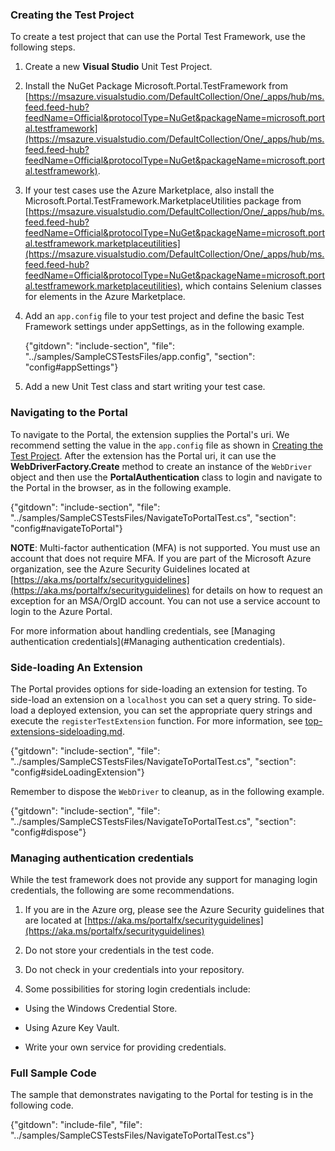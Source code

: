 
### Creating the Test Project

To create a test project that can use the Portal Test Framework, use the following steps.

1. Create a new **Visual Studio** Unit Test Project.

1. Install the NuGet Package Microsoft.Portal.TestFramework from [https://msazure.visualstudio.com/DefaultCollection/One/_apps/hub/ms.feed.feed-hub?feedName=Official&protocolType=NuGet&packageName=microsoft.portal.testframework](https://msazure.visualstudio.com/DefaultCollection/One/_apps/hub/ms.feed.feed-hub?feedName=Official&protocolType=NuGet&packageName=microsoft.portal.testframework).

1. If your test cases use the Azure Marketplace, also install the Microsoft.Portal.TestFramework.MarketplaceUtilities package from [https://msazure.visualstudio.com/DefaultCollection/One/_apps/hub/ms.feed.feed-hub?feedName=Official&protocolType=NuGet&packageName=microsoft.portal.testframework.marketplaceutilities](https://msazure.visualstudio.com/DefaultCollection/One/_apps/hub/ms.feed.feed-hub?feedName=Official&protocolType=NuGet&packageName=microsoft.portal.testframework.marketplaceutilities), which contains Selenium classes for elements in the Azure Marketplace.

1. Add an `app.config` file to your test project and define the basic Test Framework settings under appSettings, as in the following example.

   {"gitdown": "include-section", "file": "../samples/SampleCSTestsFiles/app.config", "section": "config#appSettings"}

1. Add a new Unit Test class and start writing your test case.

### Navigating to the Portal

To navigate to the Portal, the extension supplies the Portal's uri.  We recommend setting the value in the `app.config` file as shown in [Creating the Test Project](#creating-the-test-project).  After the extension has the Portal uri, it can use the **WebDriverFactory.Create** method to create an instance of the `WebDriver` object and then use the **PortalAuthentication** class to login and navigate to the Portal in the browser, as in the following example.

   {"gitdown": "include-section", "file": "../samples/SampleCSTestsFiles/NavigateToPortalTest.cs", "section": "config#navigateToPortal"}

**NOTE**: Multi-factor authentication (MFA) is not supported.  You must use an account that does not require MFA.  If you are part of the Microsoft Azure organization, see the Azure Security Guidelines located at [https://aka.ms/portalfx/securityguidelines](https://aka.ms/portalfx/securityguidelines) for details on how to request an exception for an MSA/OrgID account.  You can not use a service account to login to the Azure Portal.

For more information about handling credentials, see [Managing authentication credentials](#Managing authentication credentials).

### Side-loading An Extension 

The Portal provides options for side-loading an extension for testing. To side-load an  extension on a `localhost` you can set a query string. To side-load a deployed extension, you can set the appropriate query strings and execute the `registerTestExtension` function.  For more information, see [top-extensions-sideloading.md](top-extensions-sideloading.md).

{"gitdown": "include-section", "file": "../samples/SampleCSTestsFiles/NavigateToPortalTest.cs", "section": "config#sideLoadingExtension"}

Remember to dispose the `WebDriver` to cleanup, as in the following example.

{"gitdown": "include-section", "file": "../samples/SampleCSTestsFiles/NavigateToPortalTest.cs", "section": "config#dispose"}

### Managing authentication credentials 

While the test framework does not provide any support for managing login credentials, the following are some recommendations.

1.  If you are in the Azure org, please see the Azure Security guidelines that are located at [https://aka.ms/portalfx/securityguidelines](https://aka.ms/portalfx/securityguidelines)

1.  Do not store your credentials in the test code.

1.  Do not check in your credentials into your repository.

1.  Some possibilities for storing login credentials include:

   * Using the Windows Credential Store.

   * Using Azure Key Vault.

   * Write your own service for providing credentials.

### Full Sample Code

The sample that demonstrates navigating to the Portal for testing is in the following code.


{"gitdown": "include-file", "file": "../samples/SampleCSTestsFiles/NavigateToPortalTest.cs"}

